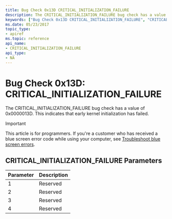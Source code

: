 ```yaml
---
title: Bug Check 0x13D CRITICAL_INITIALIZATION_FAILURE
description: The CRITICAL_INITIALIZATION_FAILURE bug check has a value of 0x0000013D. This indicates that early kernel initialization has failed.
keywords: ["Bug Check 0x13D CRITICAL_INITIALIZATION_FAILURE", "CRITICAL_INITIALIZATION_FAILURE"]
ms.date: 05/23/2017
topic_type:
- apiref
ms.topic: reference
api_name:
- CRITICAL_INITIALIZATION_FAILURE
api_type:
- NA
---
```


# Bug Check 0x13D: CRITICAL\_INITIALIZATION\_FAILURE


The CRITICAL\_INITIALIZATION\_FAILURE bug check has a value of 0x0000013D. This indicates that early kernel initialization has failed.

> [!IMPORTANT]
> This article is for programmers. If you're a customer who has received a blue screen error code while using your computer, see [Troubleshoot blue screen errors](https://www.windows.com/stopcode).


## CRITICAL\_INITIALIZATION\_FAILURE Parameters


| Parameter | Description |
|-----------|-------------|
| 1         | Reserved    |
| 2         | Reserved    |
| 3         | Reserved    |
| 4         | Reserved    |

 

 

 




